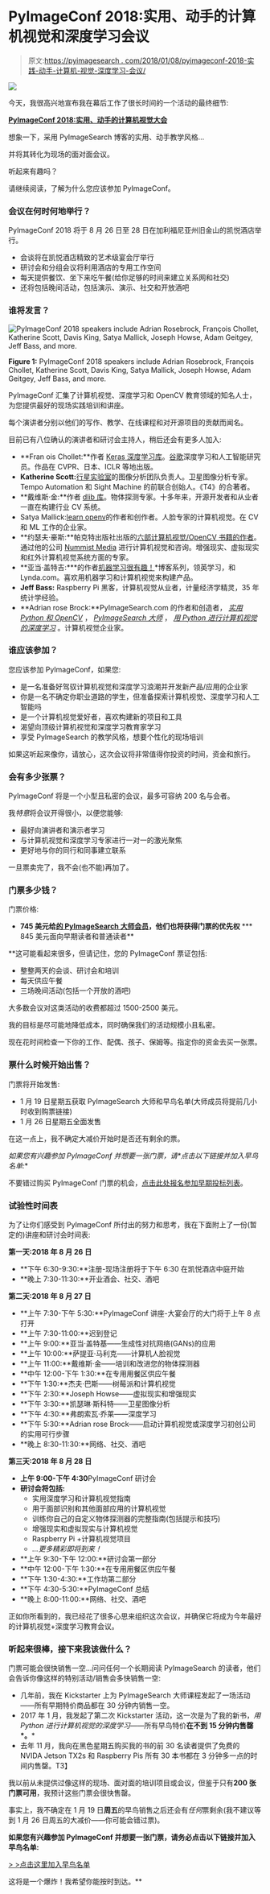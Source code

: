 # PyImageConf 2018:实用、动手的计算机视觉和深度学习会议

> 原文:[https://pyimagesearch . com/2018/01/08/pyimageconf-2018-实践-动手-计算机-视觉-深度学习-会议/](https://pyimagesearch.com/2018/01/08/pyimageconf-2018-practical-hands-computer-vision-deep-learning-conference/)

![](../Images/925a4b9ee3e7fa058f1356b03537558e.png)

今天，我很高兴地宣布我在幕后工作了很长时间的一个活动的最终细节:

[**PyImageConf 2018:实用、动手的计算机视觉大会**](https://www.pyimageconf.com/)

想象一下，采用 PyImageSearch 博客的实用、动手教学风格…

并将其转化为现场的面对面会议。

听起来有趣吗？

请继续阅读，了解为什么您应该参加 PyImageConf。

### 会议在何时何地举行？

PyImageConf 2018 将于 8 月 26 日至 28 日在加利福尼亚州旧金山的凯悦酒店举行。

*   会谈将在凯悦酒店精致的艺术级宴会厅举行
*   研讨会和分组会议将利用酒店的专用工作空间
*   每天提供餐饮、坐下来吃午餐(给你足够的时间来建立关系网和社交)
*   还将包括晚间活动，包括演示、演示、社交和开放酒吧

### 谁将发言？

![PyImageConf 2018 speakers include Adrian Rosebrock, François Chollet, Katherine Scott, Davis King, Satya Mallick, Joseph Howse, Adam Geitgey, Jeff Bass, and more.](../Images/9297e4c98de988e042cf6b9ee8494efb.png)

**Figure 1:** PyImageConf 2018 speakers include Adrian Rosebrock, François Chollet, Katherine Scott, Davis King, Satya Mallick, Joseph Howse, Adam Geitgey, Jeff Bass, and more.

PyImageConf 汇集了计算机视觉、深度学习和 OpenCV 教育领域的知名人士，为您提供最好的现场实践培训和讲座。

每个演讲者分别以他们的写作、教学、在线课程和对开源项目的贡献而闻名。

目前已有八位确认的演讲者和研讨会主持人，稍后还会有更多人加入:

*   **Fran ois Chollet:**作者 [Keras 深度学习库](https://keras.io/)。[谷歌](https://research.google.com/pubs/105096.html)深度学习和人工智能研究员。作品在 CVPR、日本、ICLR 等地出版。
*   **Katherine Scott:**[行星实验室](https://www.planet.com/)的图像分析团队负责人。卫星图像分析专家。Tempo Automation 和 Sight Machine 的前联合创始人。《T4》的合著者。
*   **戴维斯·金:**作者 [dlib 库](http://dlib.net/)。物体探测专家。十多年来，开源开发者和从业者一直在构建行业 CV 系统。
*   Satya Mallick:[learn openv](https://www.learnopencv.com/)的作者和创作者。人脸专家的计算机视觉。在 CV 和 ML 工作的企业家。
*   **约瑟夫·豪斯:**帕克特出版社出版的[六部计算机视觉/OpenCV 书籍的作者](https://nummist.com/opencv/)。通过他的公司 [Nummist Media](https://nummist.com/) 进行计算机视觉和咨询。增强现实、虚拟现实和红外计算机视觉系统方面的专家。
*   **亚当·盖特吉:***的作者[机器学习很有趣！](https://medium.com/@ageitgey/machine-learning-is-fun-80ea3ec3c471)*博客系列，领英学习，和 Lynda.com。喜欢用机器学习和计算机视觉来构建产品。
*   **Jeff Bass:** Raspberry Pi 黑客，计算机视觉从业者，计量经济学精灵，35 年统计学经验。
*   **Adrian rose Brock:**PyImageSearch.com 的作者和创造者， *[实用 Python 和 OpenCV](https://pyimagesearch.com/practical-python-opencv/)* ， *[PyImageSearch 大师](https://pyimagesearch.com/pyimagesearch-gurus/)* ， *[用 Python 进行计算机视觉的深度学习](https://pyimagesearch.com/deep-learning-computer-vision-python-book/)* 。计算机视觉企业家。

### 谁应该参加？

您应该参加 PyImageConf，如果您:

*   是一名准备好驾驭计算机视觉和深度学习浪潮并开发新产品/应用的企业家
*   你是一名不确定你职业道路的学生，但准备探索计算机视觉、深度学习和人工智能吗
*   是一个计算机视觉爱好者，喜欢构建新的项目和工具
*   渴望向顶级计算机视觉和深度学习教育家学习
*   享受 PyImageSearch 的教学风格，想要个性化的现场培训

如果这听起来像你，请放心，这次会议将非常值得你投资的时间，资金和旅行。

### 会有多少张票？

PyImageConf 将是一个小型且私密的会议，最多可容纳 200 名与会者。

我*特意*将会议开得很小，以便您能够:

*   最好向演讲者和演示者学习
*   与计算机视觉和深度学习专家进行一对一的激光聚焦
*   更好地与你的同行和同事建立联系

一旦票卖完了，我不会(也不能)再加了。

### 门票多少钱？

门票价格:

*   **745 美元给[的 PyImageSearch 大师会员](https://pyimagesearch.com/pyimagesearch-gurus/)，他们也将获得门票的优先权**
***   845 美元面向早期读者和普通读者**

 **这可能看起来很多，但请记住，您的 PyImageConf 票证包括:

*   整整两天的会谈、研讨会和培训
*   每天供应午餐
*   三场晚间活动(包括一个开放的酒吧)

大多数会议对这类活动的收费都超过 1500-2500 美元。

我的目标是尽可能地降低成本，同时确保我们的活动规模小且私密。

现在花时间检查一下你的工作、配偶、孩子、保姆等。指定你的资金去买一张票。

### 票什么时候开始出售？

门票将开始发售:

*   1 月 19 日星期五获取 PyImageSearch 大师和早鸟名单(大师成员将提前几小时收到购票链接)
*   1 月 26 日星期五全面发售

在这一点上，我不确定大减价开始时是否还有剩余的票。

**如果您有兴趣参加 PyImageConf 并想要一张门票*，请*点击以下链接并加入早鸟名单:**

不要错过购买 PyImageConf 门票的机会，[点击此处报名参加早期投标列表](https://app.monstercampaigns.com/c/ecjnldox9dphdwckleif/)。

### 试验性时间表

为了让你们感受到 PyImageConf 所付出的努力和思考，我在下面附上了一份(暂定的)讲座和研讨会时间表:

**第一天:2018 年 8 月 26 日**

*   **下午 6:30-9:30:**注册-现场注册将于下午 6:30 在凯悦酒店中庭开始
*   **晚上 7:30-11:30:**开业酒会、社交、酒吧

**第二天:2018 年 8 月 27 日**

*   **上午 7:30-下午 5:30:**PyImageConf 讲座-大宴会厅的大门将于上午 8 点打开
*   **上午 7:30-11:00:**迟到登记
*   **上午 9:00:**亚当·盖特基——生成性对抗网络(GANs)的应用
*   **上午 10:00:**萨提亚·马利克——计算机人脸视觉
*   **上午 11:00:**戴维斯·金——培训和改进您的物体探测器
*   **中午 12:00-下午 1:30:**在专用用餐区供应午餐
*   **下午 1:30:**杰夫·巴斯——树莓派和计算机视觉
*   **下午 2:30:**Joseph Howse——虚拟现实和增强现实
*   **下午 3:30:**凯瑟琳·斯科特——卫星图像分析
*   **下午 4:30:**弗朗索瓦·乔莱——深度学习
*   **下午 5:30:**Adrian rose Brock——启动计算机视觉或深度学习初创公司的实用可行步骤
*   **晚上 8:30-11:30:**网络、社交、酒吧

**第三天:2018 年 8 月 28 日**

*   **上午 9:00-下午 4:30**PyImageConf 研讨会
*   **研讨会将包括:**
    *   实用深度学习和计算机视觉指南
    *   用于面部识别和其他面部应用的计算机视觉
    *   训练你自己的自定义物体探测器的完整指南(包括提示和技巧)
    *   增强现实和虚拟现实与计算机视觉
    *   Raspberry Pi +计算机视觉项目
    *   *…更多精彩即将到来！*
*   **上午 9:30-下午 12:00:**研讨会第一部分
*   **中午 12:00-下午 1:30:**在专用用餐区供应午餐
*   **下午 1:30-4:30:**工作坊第二部分
*   **下午 4:30-5:30:**PyImageConf 总结
*   **晚上 8:00-11:00:**网络、社交、酒吧

正如你所看到的，我已经花了很多心思来组织这次会议，并确保它将成为今年最好的计算机视觉+深度学习教育会议。

### 听起来很棒，接下来我该做什么？

门票可能会很快销售一空…问问任何一个长期阅读 PyImageSearch 的读者，他们会告诉你像这样的特别活动/销售会多快销售一空:

*   几年前，我在 Kickstarter 上为 PyImageSearch 大师课程发起了一场活动——所有早期特价商品都在 30 分钟内销售一空。
*   2017 年 1 月，我发起了第二次 Kickstarter 活动，这一次是为了我的新书，*用 Python 进行计算机视觉的深度学习*——所有早鸟特价**在不到 15 分钟内售罄*。***
*   去年 11 月，我向在黑色星期五购买我的书的前 30 名读者提供了免费的 NVIDA Jetson TX2s 和 Raspberry Pis 所有 30 本书都在 3 分钟多一点的时间内售罄。T3】

我以前从未提供过像这样的现场、面对面的培训项目或会议，但鉴于只有**200 张门票可用**，我预计这些门票会很快售罄。

事实上，我不确定在 1 月 19 日**周五**的早鸟销售之后还会有*任何*票剩余(我不建议等到 1 月 26 日周五的大减价——你可能会错过票)。

**如果您有兴趣参加 PyImageConf 并想要一张门票，请务必点击以下链接并加入早鸟名单:**

[> >点击这里加入早鸟名单](https://app.monstercampaigns.com/c/ecjnldox9dphdwckleif/)

这将是一个爆炸！我希望你能按时到达。**